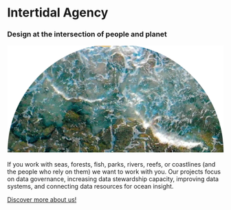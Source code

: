 # Intertidal Agency
### Design at the intersection of people and planet
  
![](../assets/images/profile_image.png)  
  
If you work with seas, forests, fish, parks, rivers, reefs, or coastlines (and the people who rely on them) we want to work with you. Our projects focus on data governance, increasing data stewardship capacity, improving data systems, and connecting data resources for ocean insight.    
  
[Discover more about us!](https://intertidal.agency/)  

